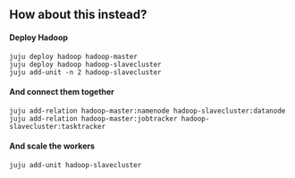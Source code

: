 ##  How about this instead?

#### Deploy Hadoop

```
juju deploy hadoop hadoop-master
juju deploy hadoop hadoop-slavecluster
juju add-unit -n 2 hadoop-slavecluster
```

#### And connect them together

```
juju add-relation hadoop-master:namenode hadoop-slavecluster:datanode
juju add-relation hadoop-master:jobtracker hadoop-slavecluster:tasktracker
```

#### And scale the workers

```
juju add-unit hadoop-slavecluster
```
